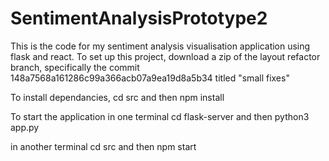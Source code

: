 # SentimentAnalysisPrototype2

This is the code for my sentiment analysis visualisation application using flask and react. To set up this project, download a zip of the layout refactor branch, specifically the commit 148a7568a161286c99a366acb07a9ea19d8a5b34 titled "small fixes"

To install dependancies, cd src and then npm install

To start the application
in one terminal cd flask-server and then python3 app.py

in another terminal cd src and then npm start
